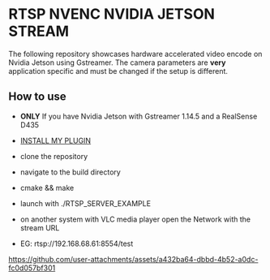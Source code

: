# RTSP NVENC NVIDIA JETSON STREAM


The following repository showcases hardware accelerated video encode on Nvidia Jetson using Gstreamer. The camera parameters are **very** application specific and must be changed if the setup is different.



## How to use

- **ONLY** If you have Nvidia Jetson with Gstreamer 1.14.5 and a RealSense D435

- [INSTALL MY PLUGIN](https://github.com/JaredHane98/D435-Y8I-Gstreamer-Plugin)

- clone the repository

- navigate to the build directory

- cmake && make

- launch with ./RTSP_SERVER_EXAMPLE 

- on another system with VLC media player open the Network with the stream URL

- EG: rtsp://192.168.68.61:8554/test




https://github.com/user-attachments/assets/a432ba64-dbbd-4b52-a0dc-fc0d057bf301


